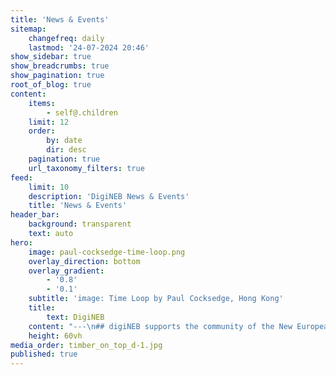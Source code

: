 ```yaml
---
title: 'News & Events'
sitemap:
    changefreq: daily
    lastmod: '24-07-2024 20:46'
show_sidebar: true
show_breadcrumbs: true
show_pagination: true
root_of_blog: true
content:
    items:
        - self@.children
    limit: 12
    order:
        by: date
        dir: desc
    pagination: true
    url_taxonomy_filters: true
feed:
    limit: 10
    description: 'DigiNEB News & Events'
    title: 'News & Events'
header_bar:
    background: transparent
    text: auto
hero:
    image: paul-cocksedge-time-loop.png
    overlay_direction: bottom
    overlay_gradient:
        - '0.8'
        - '0.1'
    subtitle: 'image: Time Loop by Paul Cocksedge, Hong Kong'
    title:
        text: DigiNEB
    content: "---\n## digiNEB supports the community of the New European Bauhaus (NEB) with digital solutions, projects and tools."
    height: 60vh
media_order: timber_on_top_d-1.jpg
published: true
---
```


